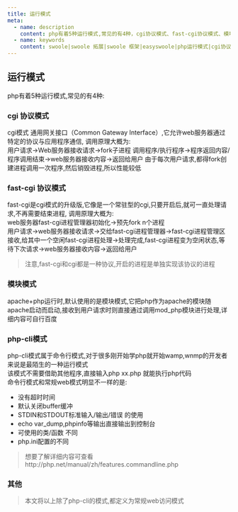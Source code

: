 ```yaml
---
title: 运行模式
meta:
  - name: description
    content: php有着5种运行模式,常见的有4种，cgi协议模式、fast-cgi协议模式、模块模式、php-cli模式
  - name: keywords
    content: swoole|swoole 拓展|swoole 框架|easyswoole|php运行模式|cgi协议模式|fast-cgi协议模式|模块模式|php-cli模式
---
```

## 运行模式  
php有着5种运行模式,常见的有4种:  

###  cgi 协议模式
cgi模式 通用网关接口（Common Gateway Interface）,它允许web服务器通过特定的协议与应用程序通信,
调用原理大概为:  
用户请求->Web服务器接收请求->fork子进程 调用程序/执行程序->程序返回内容/程序调用结束->web服务器接收内容->返回给用户
由于每次用户请求,都得fork创建进程调用一次程序,然后销毁进程,所以性能较低

###  fast-cgi 协议模式
fast-cgi是cgi模式的升级版,它像是一个常驻型的cgi,只要开启后,就可一直处理请求,不再需要结束进程,
调用原理大概为:  
web服务器fast-cgi进程管理器初始化->预先fork n个进程  
用户请求->web服务器接收请求->交给fast-cgi进程管理器->fast-cgi进程管理区接收,给其中一个空闲fast-cgi进程处理->处理完成,fast-cgi进程变为空闲状态,等待下次请求->web服务器接收内容->返回给用户
>注意,fast-cgi和cgi都是一种协议,开启的进程是单独实现该协议的进程  

###  模块模式  
apache+php运行时,默认使用的是模块模式,它把php作为apache的模块随apache启动而启动,接收到用户请求时则直接通过调用mod_php模块进行处理,详细内容可自行百度

### php-cli模式  
php-cli模式属于命令行模式,对于很多刚开始学php就开始wamp,wnmp的开发者来说是最陌生的一种运行模式  
该模式不需要借助其他程序,直接输入php xx.php 就能执行php代码  
命令行模式和常规web模式明显不一样的是:  
 * 没有超时时间
 * 默认关闭buffer缓冲
 * STDIN和STDOUT标准输入/输出/错误 的使用
 * echo var_dump,phpinfo等输出直接输出到控制台
 * 可使用的类/函数 不同
 * php.ini配置的不同
 
>想要了解详细内容可查看http://php.net/manual/zh/features.commandline.php 

### 其他
>本文将以上除了php-cli的模式,都定义为常规web访问模式  
